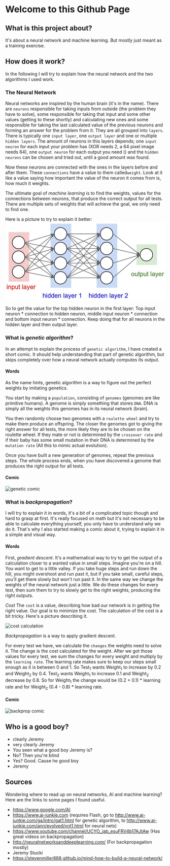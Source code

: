 <link href="css/neural-net.css" rel="stylesheet" type="text/css"/>

# Welcome to this Github Page

## What is this project about?

It's about a neural network and machine learning. 
But mostly just meant as a training exercise.

## How does it work?

In the following I will try to explain how the neural network and the two algorithms I used work.

### The Neural Network
Neural networks are inspired by the human brain (it's in the name). 
There are `neurons` responsible for taking inputs from outside (the problem they have to solve), some responsible for taking that input and some other values (getting to these shortly) and calculating new ones and some responsible for taking the last calculated value of the previous neurons and forming an answer for the problem from it. They are all grouped into `layers`. There is typically one `input layer`, one `output layer` and one or multiple `hidden layers`. The amount of neurons in this layers depends; one `input neuron` for each input your problem has (XOR needs 2, a 64 pixel image needs 64), one `output neuron` for each output you need () and the `hidden neurons` can be chosen and tried out, until a good amount was found.

Now these neurons are connected with the ones in the layers before and after them. These `connections` have a value to them called`weight`. Look at it like a value saying how important the value of the neuron it comes from is, how much it weights.

The ultimate goal of *machine learning* is to find the weights, values for the connections between neurons, that produce the correct output for all tests. There are multiple sets of weights that will achieve the goal, we only need to find one.

Here is a picture to try to explain it better:
![network][network]

So to get the value for the top hidden neuron in the first layer:
Top input neuron * connection to hidden neuron, middle input neuron * connection and bottom input neuron * connection. 
Keep doing that for all neurons in the hidden layer and then output layer.

### What is *genetic algorithm*?

In an attempt to explain the process of `genetic algorithm`, I have created a short comic. It should help understanding that part of genetic algorithm, but skips completely over how a neural network actually computes its output.

#### Words
As the name hints, genetic algorithm is a way to figure out the perfect weights by imitating genetics.

You start by making a `population`, consisting of `genomes` (genomes are like primitive humans). A genome is simply something that stores `DNA`. DNA is simply all the weights this genomes has in its neural network (brain).

You then randomly choose two genomes with a `roulette wheel` and try to make them produce an offspring. The closer the genomes got to giving the right answer for all tests, the more likely  they are to be chosen on the roulette wheel. If they mate or not is determined by the `crossover rate` and if their baby has some small mutation in their DNA is determined by the `mutation rate` (All this to mimic actual evolution).

Once you have built a new generation of genomes, repeat the previous steps.
The whole process ends, when you have discovered a genome that produces the right output for all tests.

#### Comic

![genetic comic][geneticComic]


### What is *backpropagation*?
I will try to explain it in words, it's a bit of a complicated topic though and hard to grasp at first. It's really focused on math but it's not necessary to be able to calculate everything yourself, you only have to understand why we do it. That's why I also started making a comic about it, trying to explain it in a simple and visual way.

#### Words

First, *gradient descent*.
It's a mathematical way to try to get the output of a calculation closer to a wanted value in small steps.
Imagine you're on a hill. You want to get to a little valley. If you take huge steps and run down the hill, you might overshoot and run past it, but if you take small, careful steps, you'll get there slowly but won't run past it. 
In the same way we change the weights of the neural network just a little. We do these changes for every test, then sum them to try to slowly get to the right weights, producing the right outputs.

*Cost*
The `cost` is a value, describing how bad our network is in getting the right value. Our goal is to minimize the cost. The calculation of the cost is a bit tricky. Here's a picture describing it.

![cost calculation][costCalculation]

*Backpropagation* is a way to apply gradient descent.

For every test we have, we calculate the `changes` the weights need to solve it. The change is the cost calculated for the weight.  After we got those values for every test, we sum the changes for every weight and multiply by the `learning rate`. The learning rate makes sure to keep our steps small enough as it is between 0 and 1.
So Test<sub>1</sub> wants Weight<sub>1</sub> to increase by 0.2 and Weight<sub>2</sub> by 0.4. Test<sub>2</sub> wants Weight<sub>1</sub> to increase 0.1 and Weight<sub>2</sub> decrease by 0.8. So for Weight<sub>1</sub> the change would be (0.2 + 0.1) * learning rate and for Weight<sub>2</sub> (0.4 - 0.8) * learning rate.

#### Comic
![backprop comic][backpropComic]

## Who is a good boy?
- clearly Jeremy
- very clearly Jeremy
- You seen what a good boy Jeremy is?
- No? Then you're blind
- Yes? Good. Cause he good boy
- Jeremy

## Sources

Wondering where to read up on neural networks, AI and machine learning? 
Here are the links to some pages I found useful.

- <https://www.google.com/AI>
- <https://www.ai-junkie.com> (requires Flash, go to <http://www.ai-junkie.com/ga/intro/gat1.html> for genetic algorithm, to <http://www.ai-junkie.com/ann/evolved/nnt1.html> for neural nets)
- <https://www.youtube.com/channel/UCYO_jab_esuFRV4b17AJtAw> (Has great videos on backpropagation)
- <http://neuralnetworksanddeeplearning.com/> (For backpropagation mostly)
- Jeremy Stucki
- <https://stevenmiller888.github.io/mind-how-to-build-a-neural-network/>



[network]: assets/networkStructure.jpeg
[geneticComic]: https://www.squid-lang.org/squid-logo.svg
[costCalculation]: https://www.squid-lang.org/squid-logo.svg
[backpropComic]: https://www.squid-lang.org/squid-logo.svg